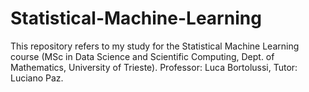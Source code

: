 # Statistical-Machine-Learning
This repository refers to my study for the Statistical Machine Learning course (MSc in Data Science and Scientific Computing, Dept. of Mathematics, University of Trieste). Professor: Luca Bortolussi, Tutor: Luciano Paz.
